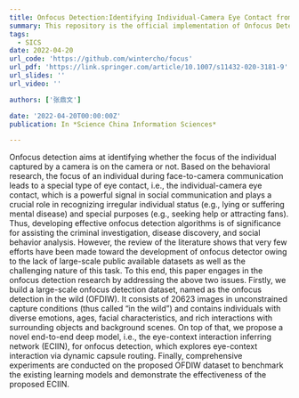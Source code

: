 ```yaml
---
title: Onfocus Detection:Identifying Individual-Camera Eye Contact from Unconstrained Images
summary: This repository is the official implementation of Onfocus Detection:Identifying Individual-Camera Eye Contact from Unconstrained Images.
tags:
  - SICS
date: 2022-04-20
url_code: 'https://github.com/wintercho/focus'
url_pdf: 'https://link.springer.com/article/10.1007/s11432-020-3181-9'
url_slides: ''
url_video: ''

authors: ['张鼎文']

date: '2022-04-20T00:00:00Z'
publication: In *Science China Information Sciences*

---
```


Onfocus detection aims at identifying whether the focus of the individual captured by a camera is on the camera or not. Based on the behavioral research, the focus of an individual during face-to-camera communication leads to a special type of eye contact, i.e., the individual-camera eye contact, which is a powerful signal in social communication and plays a crucial role in recognizing irregular individual status (e.g., lying or suffering mental disease) and special purposes (e.g., seeking help or attracting fans). Thus, developing effective onfocus detection algorithms is of significance for assisting the criminal investigation, disease discovery, and social behavior analysis. However, the review of the literature shows that very few efforts have been made toward the development of onfocus detector owing to the lack of large-scale public available datasets as well as the challenging nature of this task. To this end, this paper engages in the onfocus detection research by addressing the above two issues. Firstly, we build a large-scale onfocus detection dataset, named as the onfocus detection in the wild (OFDIW). It consists of 20623 images in unconstrained capture conditions (thus called “in the wild”) and contains individuals with diverse emotions, ages, facial characteristics, and rich interactions with surrounding objects and background scenes. On top of that, we propose a novel end-to-end deep model, i.e., the eye-context interaction inferring network (ECIIN), for onfocus detection, which explores eye-context interaction via dynamic capsule routing. Finally, comprehensive experiments are conducted on the proposed OFDIW dataset to benchmark the existing learning models and demonstrate the effectiveness of the proposed ECIIN.